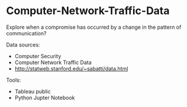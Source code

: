 # Computer-Network-Traffic-Data
Explore when a compromise has occurred by a change in the pattern of communication?

Data sources:
- Computer Security
- Computer Network Traffic Data
- http://statweb.stanford.edu/~sabatti/data.html

Tools:
- Tableau public
- Python Jupter Notebook
